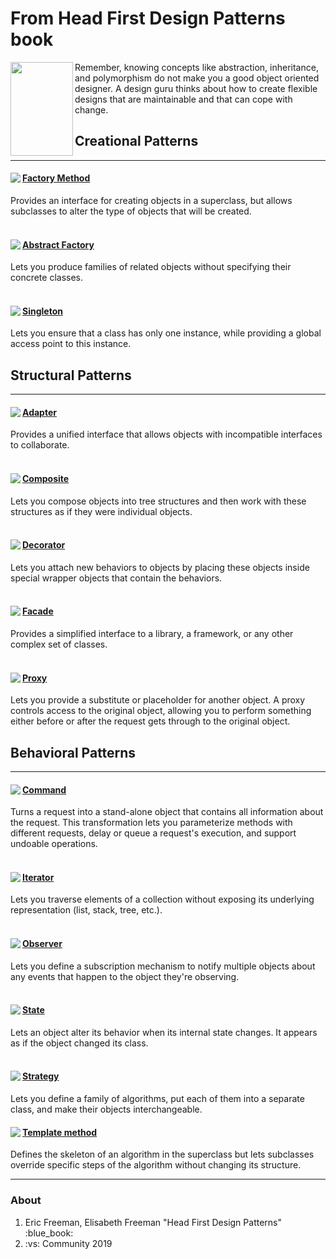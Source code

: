 # From Head First Design Patterns book

<div>
  <img align="left" width="100" height="150" src="https://user-images.githubusercontent.com/25085025/73359924-57592900-42bb-11ea-9f99-09df126ee1b9.jpg"/>
  <p>Remember, knowing concepts like abstraction, inheritance, and polymorphism do not make you a good object oriented designer. A design guru thinks about how to create flexible designs that are maintainable and that can cope with change.</p>
</div>

<h2>Creational Patterns</h4>
<hr width=”75%”>
<div>
  <img align="left" src="https://user-images.githubusercontent.com/25085025/73364271-b28f1980-42c3-11ea-8ef2-5453476118cb.png"/>
  <h4 ><a href="#">Factory Method</a></h3>
  <div class="intent">Provides an interface for creating objects in a superclass, but allows subclasses to alter the type of objects that will be created.</div>
</div>
<br>
<div>
  <img align="left" src="https://user-images.githubusercontent.com/25085025/73364270-b28f1980-42c3-11ea-91c9-199e7f1c1c51.png"/>
  <h4 ><a href="https://github.com/aramzham/Head_First_Design_Patterns/tree/master/AbstractFactory">Abstract Factory</a></h3>
  <div class="intent">Lets you produce families of related objects without specifying their concrete classes.</div>
</div>
<br>
<div>
  <img align="left" src="https://user-images.githubusercontent.com/25085025/73362962-3e537680-42c1-11ea-9661-e4ffc0871e16.png"/>
  <h4 ><a href="https://github.com/aramzham/Head_First_Design_Patterns/tree/master/ChocOHolic">Singleton</a></h3>
  <div class="intent">Lets you ensure that a class has only one instance, while providing a global access point to this instance.</div>
</div>


<h2>Structural Patterns</h4>
<hr width=”75%”>
<div>
  <img align="left" src="https://user-images.githubusercontent.com/25085025/73364726-7c05ce80-42c4-11ea-96a4-23f966a2a3eb.png"/>
  <h4 ><a href="https://github.com/aramzham/Head_First_Design_Patterns/tree/master/BeingAdaptive">Adapter</a></h3>
  <div class="intent">Provides a unified interface that allows objects with incompatible interfaces to collaborate.</div>
</div>
<br>
<div>
  <img align="left" src="https://user-images.githubusercontent.com/25085025/73364719-7b6d3800-42c4-11ea-8779-671e56961457.png"/>
  <h4 ><a href="https://github.com/aramzham/Head_First_Design_Patterns/tree/master/ChocOHolic">Composite</a></h3>
  <div class="intent">Lets you compose objects into tree structures and then work with these structures as if they were individual objects.</div>
</div>
<br>
<div>
  <img align="left" src="https://user-images.githubusercontent.com/25085025/73364722-7b6d3800-42c4-11ea-8cab-acd94677eb66.png"/>
  <h4 ><a href="https://github.com/aramzham/Head_First_Design_Patterns/tree/master/StarbuzzCoffee">Decorator</a></h3>
  <div class="intent">Lets you attach new behaviors to objects by placing these objects inside special wrapper objects that contain the behaviors.</div>
</div>
<br>
<div>
  <img align="left" src="https://user-images.githubusercontent.com/25085025/73364723-7b6d3800-42c4-11ea-9899-4411ceae28b3.png"/>
  <h4 ><a href="https://github.com/aramzham/Head_First_Design_Patterns/tree/master/BeingAdaptive/BeingAdaptive.FacadeLib">Facade</a></h3>
  <div class="intent">Provides a simplified interface to a library, a framework, or any other complex set of classes.</div>
</div>
<br>
<div>
  <img align="left" src="https://user-images.githubusercontent.com/25085025/73364725-7c05ce80-42c4-11ea-9fb0-550976a921b5.png"/>
  <h4 ><a href="https://github.com/aramzham/Head_First_Design_Patterns/tree/master/ControlObjectAccess">Proxy</a></h3>
  <div class="intent">Lets you provide a substitute or placeholder for another object. A proxy controls access to the original object, allowing you to perform something either before or after the request gets through to the original object.</div>
</div>


<h2>Behavioral Patterns</h4>
<hr width=”75%”>
<div>
  <img align="left" src="https://user-images.githubusercontent.com/25085025/73365549-dfdcc700-42c5-11ea-9019-b9c54bd82210.png"/>
  <h4 ><a href="https://github.com/aramzham/Head_First_Design_Patterns/tree/master/HomeAutomationRemoteControl">Command</a></h3>
  <div class="intent">Turns a request into a stand-alone object that contains all information about the request. This transformation lets you parameterize methods with different requests, delay or queue a request's execution, and support undoable operations.</div>
</div>
<br>
<div>
  <img align="left" src="https://user-images.githubusercontent.com/25085025/73365543-deab9a00-42c5-11ea-983e-a9fc97e890a4.png"/>
  <h4 ><a href="https://github.com/aramzham/Head_First_Design_Patterns/tree/master/WellManagedCollections">Iterator</a></h3>
  <div class="intent">Lets you traverse elements of a collection without exposing its underlying representation (list, stack, tree, etc.).</div>
</div>
<br>
<div>
  <img align="left" src="https://user-images.githubusercontent.com/25085025/73365545-df443080-42c5-11ea-81eb-a65e65147ab0.png"/>
  <h4 ><a href="https://github.com/aramzham/Head_First_Design_Patterns/tree/master/WeatherORama">Observer</a></h3>
  <div class="intent">Lets you define a subscription mechanism to notify multiple objects about any events that happen to the object they're observing.</div>
</div>
<br>
<div>
  <img align="left" src="https://user-images.githubusercontent.com/25085025/73365546-df443080-42c5-11ea-8666-1f5dc1f75a65.png"/>
  <h4 ><a href="https://github.com/aramzham/Head_First_Design_Patterns/tree/master/MightyGumball">State</a></h3>
  <div class="intent">Lets an object alter its behavior when its internal state changes. It appears as if the object changed its class.</div>
</div>
<br>
<div>
  <img align="left" src="https://user-images.githubusercontent.com/25085025/73365547-df443080-42c5-11ea-9eb1-cb7ac8deda80.png"/>
  <h4 ><a href="https://github.com/aramzham/Head_First_Design_Patterns/tree/master/SimUDuck">Strategy</a></h3>
  <div class="intent">Lets you define a family of algorithms, put each of them into a separate class, and make their objects interchangeable.</div>
<div>
  <img align="left" src="https://user-images.githubusercontent.com/25085025/73365548-dfdcc700-42c5-11ea-8816-6061fd04bae1.png"/>
  <h4 ><a href="https://github.com/aramzham/Head_First_Design_Patterns/tree/master/TemplateMethod">Template method</a></h3>
  <div class="intent">Defines the skeleton of an algorithm in the superclass but lets subclasses override specific steps of the algorithm without changing its structure.</div>
</div>
  
  <hr width=”75%”>
  
  <h3>About</h3>
<ol type="1">
  <li>Eric Freeman, Elisabeth Freeman "Head First Design Patterns" :blue_book:</li>
  <li>:vs: Community 2019</li>
</ol>
